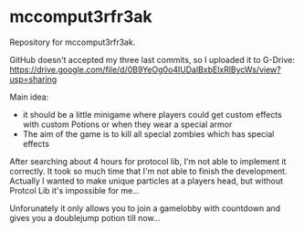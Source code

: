 mccomput3rfr3ak
===============

Repository for mccomput3rfr3ak.

GitHub doesn't accepted my three last commits, so I uploaded it to G-Drive: https://drive.google.com/file/d/0B9YeOg0o4IUDalBxbElxRlBycWs/view?usp=sharing

Main idea:
- it should be a little minigame where players could get custom effects with custom Potions or when they wear a special armor
- The aim of the game is to kill all special zombies which has special effects
 

After searching about 4 hours for protocol lib, I'm not able to implement it correctly. It took so much time that I'm not able to finish the development. Actually I wanted to make unique particles at a players head, but without Protcol Lib it's impossible for me...

Unforunately it only allows you to join a gamelobby with countdown and gives you a doublejump potion till now... 
